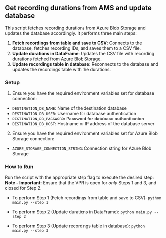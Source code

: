 ## Get recording durations from AMS and update database

This script fetches recording durations from Azure Blob Storage and updates the database accordingly. It performs three main steps:

1. **Fetch recordings from table and save to CSV**: Connects to the database, fetches recording IDs, and saves them to a CSV file.
2. **Update durations in DataFrame**: Updates the CSV file with recording durations fetched from Azure Blob Storage.
3. **Update recordings table in database**: Reconnects to the database and updates the recordings table with the durations.

### Setup
1. Ensure you have the required environment variables set for database connection:
- `DESTINATION_DB_NAME`: Name of the destination database
- `DESTINATION_DB_USER`: Username for database authentication
- `DESTINATION_DB_PASSWORD`: Password for database authentication
- `DESTINATION_DB_HOST`: Hostname or IP address of the database server

2. Ensure you have the required environment variables set for Azure Blob Storage connection:
- `AZURE_STORAGE_CONNECTION_STRING`: Connection string for Azure Blob Storage

### How to Run
Run the script with the appropriate step flag to execute the desired step:
**Note - Important:**  Ensure that the VPN is open for *only* Steps 1 and 3, and closed for Step 2.

- To perform Step 1 (Fetch recordings from table and save to CSV):
`python main.py --step 1`

- To perform Step 2 (Update durations in DataFrame):
`python main.py --step 2`

- To perform Step 3 (Update recordings table in database):
`python main.py --step 3`


